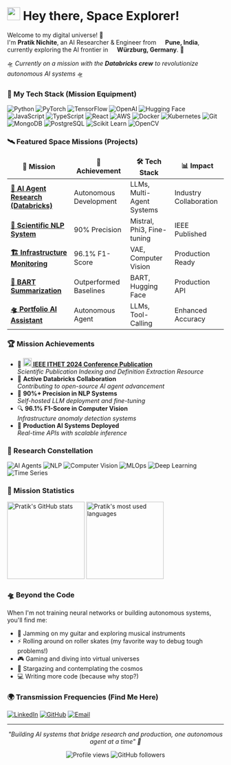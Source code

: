 <h1><img src="https://raw.githubusercontent.com/MartinHeinz/MartinHeinz/master/wave.gif" width="30px"> Hey there, Space Explorer!</h1>

<p>Welcome to my digital universe! 🚀</br> I'm <b>Pratik Nichite</b>, an AI Researcher & Engineer from <img src="https://cdn-icons-png.flaticon.com/512/197/197419.png" width="13"/> <b>Pune, India</b>, currently exploring the AI frontier in <img src="https://cdn-icons-png.flaticon.com/512/197/197571.png" width="13"/> <b>Würzburg, Germany</b>. 🌌</p>

<p>🛸 <i>Currently on a mission with the <b>Databricks crew</b> to revolutionize autonomous AI systems</i> 🛸</p>

<h3>🚀 My Tech Stack (Mission Equipment)</h3>
<p>
  <img alt="Python" src="https://img.shields.io/badge/-Python-306998?style=flat-square&logo=python&logoColor=white" />
  <img alt="PyTorch" src="https://img.shields.io/badge/-PyTorch-EE4C2C?style=flat-square&logo=pytorch&logoColor=white" />
  <img alt="TensorFlow" src="https://img.shields.io/badge/-TensorFlow-FF6F00?style=flat-square&logo=tensorflow&logoColor=white" />
  <img alt="OpenAI" src="https://img.shields.io/badge/-OpenAI-412991?style=flat-square&logo=openai&logoColor=white" />
  <img alt="Hugging Face" src="https://img.shields.io/badge/-🤗_Hugging_Face-FFD21E?style=flat-square&logoColor=black" />
  <img alt="JavaScript" src="https://img.shields.io/badge/-JavaScript-F7DF1E?style=flat-square&logo=javascript&logoColor=black" />
  <img alt="TypeScript" src="https://img.shields.io/badge/-TypeScript-007ACC?style=flat-square&logo=typescript&logoColor=white" />
  <img alt="React" src="https://img.shields.io/badge/-React-45b8d8?style=flat-square&logo=react&logoColor=white" />
  <img alt="AWS" src="https://img.shields.io/badge/-AWS-232F3E?style=flat-square&logo=amazon-aws&logoColor=white" />
  <img alt="Docker" src="https://img.shields.io/badge/-Docker-46a2f1?style=flat-square&logo=docker&logoColor=white" />
  <img alt="Kubernetes" src="https://img.shields.io/badge/-Kubernetes-326ce5?style=flat-square&logo=kubernetes&logoColor=white" />
  <img alt="Git" src="https://img.shields.io/badge/-Git-F05032?style=flat-square&logo=git&logoColor=white" />
  <img alt="MongoDB" src="https://img.shields.io/badge/-MongoDB-13aa52?style=flat-square&logo=mongodb&logoColor=white" />
  <img alt="PostgreSQL" src="https://img.shields.io/badge/-PostgreSQL-316192?style=flat-square&logo=postgresql&logoColor=white" />
  <img alt="Scikit Learn" src="https://img.shields.io/badge/-Scikit_Learn-F7931E?style=flat-square&logo=scikit-learn&logoColor=white" />
  <img alt="OpenCV" src="https://img.shields.io/badge/-OpenCV-5C3EE8?style=flat-square&logo=opencv&logoColor=white" />
</p>

<h3>🛰️ Featured Space Missions (Projects)</h3>
<table>
  <thead align="center">
    <tr border: none;>
      <td><b>🚀 Mission</b></td>
      <td><b>🎯 Achievement</b></td>
      <td><b>🛠️ Tech Stack</b></td>
      <td><b>📊 Impact</b></td>
    </tr>
  </thead>
  <tbody>
    <tr>
      <td><a href="https://github.com/keugenek/app.build-eval-docs"><b>🤖 AI Agent Research (Databricks)</b></a></td>
      <td>Autonomous Development</td>
      <td>LLMs, Multi-Agent Systems</td>
      <td>Industry Collaboration</td>
    </tr>
    <tr>
      <td><a href="https://github.com/Sah-Pranav/SPIDER"><b>🔬 Scientific NLP System</b></a></td>
      <td>90% Precision</td>
      <td>Mistral, Phi3, Fine-tuning</td>
      <td>IEEE Published</td>
    </tr>
    <tr>
      <td><a href="https://github.com/PratikNichite/Anomaly-Detection-for-Infrastructure-Monitoring"><b>🏗️ Infrastructure Monitoring</b></a></td>
      <td>96.1% F1-Score</td>
      <td>VAE, Computer Vision</td>
      <td>Production Ready</td>
    </tr>
    <tr>
      <td><a href="https://github.com/PratikNichite/Semantics_Group_Tasks"><b>📝 BART Summarization</b></a></td>
      <td>Outperformed Baselines</td>
      <td>BART, Hugging Face</td>
      <td>Production API</td>
    </tr>
    <tr>
      <td><a href="https://github.com/PratikNichite/portfolio_assistant_backend"><b>🛸 Portfolio AI Assistant</b></a></td>
      <td>Autonomous Agent</td>
      <td>LLMs, Tool-Calling</td>
      <td>Enhanced Accuracy</td>
    </tr>
  </tbody>
</table>

<h3>🏆 Mission Achievements</h3>
<ul>
  <li>📄 <a href="https://doi.org/10.1109/ITHET61869.2024.10837640"><b><img src="https://raw.githubusercontent.com/rahuldkjain/github-profile-readme-generator/master/src/images/icons/Social/star.svg" width="20" alt="achievement" /> IEEE ITHET 2024 Conference Publication</b></a><br/><i>Scientific Publication Indexing and Definition Extraction Resource</i></li>
  <li>🤝 <b>Active Databricks Collaboration</b><br/><i>Contributing to open-source AI agent advancement</i></li>
  <li>🎯 <b>90%+ Precision in NLP Systems</b><br/><i>Self-hosted LLM deployment and fine-tuning</i></li>
  <li>🔍 <b>96.1% F1-Score in Computer Vision</b><br/><i>Infrastructure anomaly detection systems</i></li>
  <li>🚀 <b>Production AI Systems Deployed</b><br/><i>Real-time APIs with scalable inference</i></li>
</ul>

<h3>🌌 Research Constellation</h3>
<p>
  <img alt="AI Agents" src="https://img.shields.io/badge/-Autonomous_Systems-FF6B6B?style=flat-square&logo=robot&logoColor=white" />
  <img alt="NLP" src="https://img.shields.io/badge/-Natural_Language_Processing-4ECDC4?style=flat-square&logo=tensorflow&logoColor=white" />
  <img alt="Computer Vision" src="https://img.shields.io/badge/-Computer_Vision-45B7D1?style=flat-square&logo=opencv&logoColor=white" />
  <img alt="MLOps" src="https://img.shields.io/badge/-MLOps-96CEB4?style=flat-square&logo=docker&logoColor=white" />
  <img alt="Deep Learning" src="https://img.shields.io/badge/-Deep_Learning-FFEAA7?style=flat-square&logo=pytorch&logoColor=black" />
  <img alt="Time Series" src="https://img.shields.io/badge/-Time_Series_Forecasting-DDA0DD?style=flat-square&logo=chart.js&logoColor=white" />
</p>

<h3>📡 Mission Statistics</h3>
<p><img height="180em" src="https://github-readme-stats.vercel.app/api?username=PratikNichite&show_icons=true&hide_border=true&count_private=true&include_all_commits=true&theme=radical&bg_color=0D1117&title_color=F85D7F&icon_color=F8D866&text_color=F8F8F2" alt="Pratik's GitHub stats"/>
<img height="180em" src="https://github-readme-stats.vercel.app/api/top-langs/?username=PratikNichite&layout=compact&hide_border=true&theme=radical&bg_color=0D1117&title_color=F85D7F&text_color=F8F8F2" alt="Pratik's most used languages"/></p>

<h3>🛸 Beyond the Code</h3>
<p>When I'm not training neural networks or building autonomous systems, you'll find me:</p>
<ul>
  <li>🎸 Jamming on my guitar and exploring musical instruments</li>
  <li>⚡ Rolling around on roller skates (my favorite way to debug tough problems!)</li>
  <li>🎮 Gaming and diving into virtual universes</li>
  <li>🌌 Stargazing and contemplating the cosmos</li>
  <li>💻 Writing more code (because why stop?)</li>
</ul>

<h3>🌍 Transmission Frequencies (Find Me Here)</h3>
<p>
<a href="https://linkedin.com/in/pratik-nichite" target="_blank"><img alt="LinkedIn" src="https://img.shields.io/badge/LinkedIn-%230077B5.svg?&style=for-the-badge&logo=linkedin&logoColor=white" /></a>
<a href="https://github.com/PratikNichite" target="_blank"><img alt="GitHub" src="https://img.shields.io/badge/GitHub-%2312100E.svg?&style=for-the-badge&logo=Github&logoColor=white" /></a>
<a href="mailto:pratik.nichite@example.com" target="_blank"><img alt="Email" src="https://img.shields.io/badge/Email-D14836?style=for-the-badge&logo=gmail&logoColor=white" /></a>
</p>

---

<p align="center">
  <i>"Building AI systems that bridge research and production, one autonomous agent at a time" 🚀</i>
</p>

<p align="center">
  <img src="https://komarev.com/ghpvc/?username=PratikNichite&label=Space%20Visitors&color=blueviolet&style=flat" alt="Profile views" />
  <img src="https://img.shields.io/github/followers/PratikNichite?label=Followers&style=social" alt="GitHub followers" />
</p>
